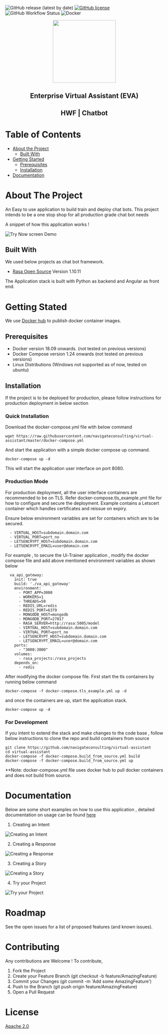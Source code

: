 
![GitHub release (latest by date)](https://img.shields.io/github/v/release/navigateconsulting/virtual-assistant)
[![GitHub license](https://img.shields.io/github/license/navigateconsulting/virtual-assistant)](https://github.com/navigateconsulting/virtual-assistant/blob/master/LICENSE)
![GitHub Workflow Status](https://img.shields.io/github/workflow/status/navigateconsulting/virtual-assistant/Docker)
![Docker](https://github.com/navigateconsulting/virtual-assistant/workflows/Docker/badge.svg?branch=master)
<p align="center">
  <img src="/docs/assets/trainer.svg" width="200" height="200"/>
</p>
<div align="center">
  <p><h2>Enterprise Virtual Assistant (EVA)</h2></p>
  
  <p><h2> HWF | Chatbot </h2></p>
  
</div>

# Table of Contents

* [About the Project](#about-the-project)
  * [Built With](#built-with)
* [Getting Started](#getting-started)
  * [Prerequisites](#prerequisites)
  * [Installation](#installation)
* [Documentation](#Documentation)
 
# About The Project

An Easy to use application to build train and deploy chat bots. This project intends to be a one stop shop for all production grade chat bot needs  

A snippet of how this application works ! 

![Try Now screen Demo](docs/assets/gifs/try-now.gif) 

## Built With

We used below projects as chat bot framework.

* [Rasa Open Source](https://github.com/RasaHQ/rasa) Version 1.10.11

The Application stack is built with Python as backend and Angular as front end. 

# Getting Stated 

We use [Docker hub](https://hub.docker.com/u/navigateconsulting) to publish docker container images.

## Prerequisites

   - Docker version 18.09 onwards. (not tested on previous versions)
   - Docker Compose version 1.24 onwards (not tested on previous versions)
   - Linux Distributions (Windows not supported as of now, tested on ubuntu)

## Installation 

If the project is to be deployed for production, please follow instructions for production deployment in below section

### Quick Installation

Download the docker-compose.yml file with below command

    wget https://raw.githubusercontent.com/navigateconsulting/virtual-assistant/master/docker-compose.yml
    
And start the application with a simple docker compose up command.

    docker-compose up -d

This will start the application user interface on port 8080. 

### Production Mode

For production deployment, all the user interface containers are recommended to be on TLS. Refer docker-compose.tls_example.yml file 
for how to configure and secure the deployment. Example contains a Letscert container which handles certificates and reissue on expiry.

Ensure below environment variables are set for containers which are to be secured. 

      - VIRTUAL_HOST=subdomain.domain.com
      - VIRTUAL_PORT=port_no
      - LETSENCRYPT_HOST=subdomain.domain.com
      - LETSENCRYPT_EMAIL=user@domain.com
 
For example , to secure the Ui-Trainer application , modify the docker compose file and add above mentioned environment 
variables as shown below


      va_api_gateway:
        init: true
        build: './va_api_gateway'
        environment:
          - PORT_APP=3000
          - WORKERS=1
          - THREADS=50
          - REDIS_URL=redis
          - REDIS_PORT=6379
          - MONGODB_HOST=mongodb
          - MONGODB_PORT=27017
          - RASA_SERVER=http://rasa:5005/model
          - VIRTUAL_HOST=subdomain.domain.com
          - VIRTUAL_PORT=port_no
          - LETSENCRYPT_HOST=subdomain.domain.com
          - LETSENCRYPT_EMAIL=user@domain.com
        ports:
          - "3000:3000"
        volumes:
          - rasa_projects:/rasa_projects
        depends_on:
          - redis

After modifying the docker compose file. First start the tls containers by running below command 

    docker-compose -f docker-compose.tls_example.yml up -d 
    
and once the containers are up, start the application stack. 

    docker-compose up -d

### For Development 

If you intent to extend the stack and make changes to the code base , follow below instructions to clone the repo and build containers from source

    git clone https://github.com/navigateconsulting/virtual-assistant
    cd virtual-assistant
    docker-compose -f docker-compose.build_from_source.yml build
    docker-compose -f docker-compose.build_from_source.yml up  

**Note:  docker-compose.yml file uses docker hub to pull docker containers and does not build from source.

# Documentation

Below are some short examples on how to use this application , detailed documentation on usage can be found [here](https://navigateconsulting.github.io/eva/docs/usage/) 

1. Creating an Intent 

![Creating an Intent](docs/assets/gifs/create-intent.gif)

2. Creating a Response 

![Creating a Response](docs/assets/gifs/create-response.gif)

3. Creating a Story

![Creating a Story](docs/assets/gifs/create-story.gif)

4. Try your Project 

![Try your Project](docs/assets/gifs/try-now.gif)


# Roadmap

See the open issues for a list of proposed features (and known issues).

# Contributing 

Any contributions are Welcome ! To contribute, 

1. Fork the Project
2. Create your Feature Branch (git checkout -b feature/AmazingFeature)
3. Commit your Changes (git commit -m 'Add some AmazingFeature')
4. Push to the Branch (git push origin feature/AmazingFeature)
5. Open a Pull Request


# License

[Apache 2.0](LICENSE)
